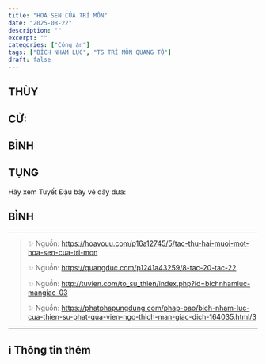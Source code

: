 ```yaml
---
title: "HOA SEN CỦA TRÍ MÔN"
date: "2025-08-22"
description: ""
excerpt: ""
categories: ["Công án"]
tags: ["BÍCH NHAM LỤC", "TS TRÍ MÔN QUANG TỘ"]
draft: false
---
```


## THÙY

> 

## CỬ:

> 

## BÌNH



## TỤNG

Hãy xem Tuyết Đậu bày vẽ dây dưa:

> 

## BÌNH



***

> ✨ Nguồn:  https://hoavouu.com/p16a12745/5/tac-thu-hai-muoi-mot-hoa-sen-cua-tri-mon
>
> ✨ Nguồn:  https://quangduc.com/p1241a43259/8-tac-20-tac-22
>
> ✨ Nguồn:  http://tuvien.com/to_su_thien/index.php?id=bichnhamluc-mangiac-03
>
> ✨ Nguồn:  https://phatphapungdung.com/phap-bao/bich-nham-luc-cua-thien-su-phat-qua-vien-ngo-thich-man-giac-dich-164035.html/3

***

## ℹ️ Thông tin thêm

[^1]: ⭐️  <a href="https://blog.phapthihoi.org/gt-member/ts-tri-mon-quang-to/" target="_blank">TS TRÍ MÔN QUANG TỘ</a>


